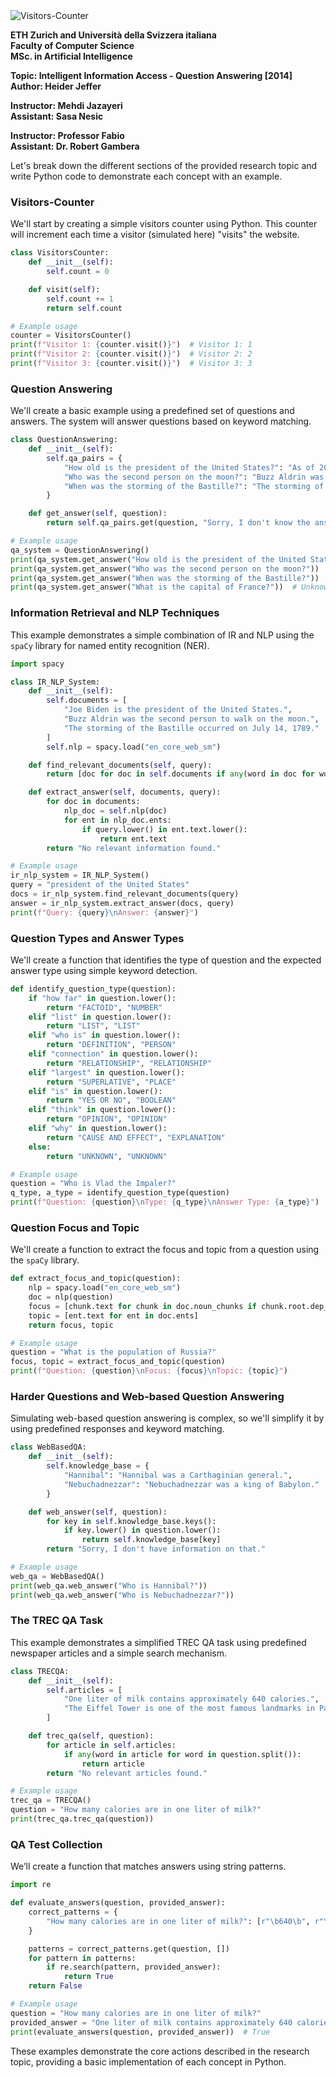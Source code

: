 <body>
<img src = "https://github-vistors-counter.onrender.com/github?username=https://github.com/HeiderJeffer/MSc.-ETH-Zurich-and-UNIVERSIT-DELLA-SVIZZERA-ITALIANA-Intelligent-Information-Access" alt = "Visitors-Counter"/>
</body>

**ETH Zurich and Università della Svizzera italiana**  
**Faculty of Computer Science**  
**MSc. in Artificial Intelligence**  

**Topic: Intelligent Information Access - Question Answering [2014]**  
**Author: Heider Jeffer**  

**Instructor: Mehdi Jazayeri**  
**Assistant: Sasa Nesic**  

**Instructor: Professor Fabio**  
**Assistant: Dr. Robert Gambera**

Let's break down the different sections of the provided research topic and write Python code to demonstrate each concept with an example.

### Visitors-Counter
We'll start by creating a simple visitors counter using Python. This counter will increment each time a visitor (simulated here) "visits" the website.

```python
class VisitorsCounter:
    def __init__(self):
        self.count = 0

    def visit(self):
        self.count += 1
        return self.count

# Example usage
counter = VisitorsCounter()
print(f"Visitor 1: {counter.visit()}")  # Visitor 1: 1
print(f"Visitor 2: {counter.visit()}")  # Visitor 2: 2
print(f"Visitor 3: {counter.visit()}")  # Visitor 3: 3
```

### Question Answering
We'll create a basic example using a predefined set of questions and answers. The system will answer questions based on keyword matching.

```python
class QuestionAnswering:
    def __init__(self):
        self.qa_pairs = {
            "How old is the president of the United States?": "As of 2024, the president is 81 years old.",
            "Who was the second person on the moon?": "Buzz Aldrin was the second person on the moon.",
            "When was the storming of the Bastille?": "The storming of the Bastille was on July 14, 1789."
        }

    def get_answer(self, question):
        return self.qa_pairs.get(question, "Sorry, I don't know the answer to that question.")

# Example usage
qa_system = QuestionAnswering()
print(qa_system.get_answer("How old is the president of the United States?"))
print(qa_system.get_answer("Who was the second person on the moon?"))
print(qa_system.get_answer("When was the storming of the Bastille?"))
print(qa_system.get_answer("What is the capital of France?"))  # Unknown question
```

### Information Retrieval and NLP Techniques
This example demonstrates a simple combination of IR and NLP using the `spaCy` library for named entity recognition (NER).

```python
import spacy

class IR_NLP_System:
    def __init__(self):
        self.documents = [
            "Joe Biden is the president of the United States.",
            "Buzz Aldrin was the second person to walk on the moon.",
            "The storming of the Bastille occurred on July 14, 1789."
        ]
        self.nlp = spacy.load("en_core_web_sm")

    def find_relevant_documents(self, query):
        return [doc for doc in self.documents if any(word in doc for word in query.split())]

    def extract_answer(self, documents, query):
        for doc in documents:
            nlp_doc = self.nlp(doc)
            for ent in nlp_doc.ents:
                if query.lower() in ent.text.lower():
                    return ent.text
        return "No relevant information found."

# Example usage
ir_nlp_system = IR_NLP_System()
query = "president of the United States"
docs = ir_nlp_system.find_relevant_documents(query)
answer = ir_nlp_system.extract_answer(docs, query)
print(f"Query: {query}\nAnswer: {answer}")
```

### Question Types and Answer Types
We'll create a function that identifies the type of question and the expected answer type using simple keyword detection.

```python
def identify_question_type(question):
    if "how far" in question.lower():
        return "FACTOID", "NUMBER"
    elif "list" in question.lower():
        return "LIST", "LIST"
    elif "who is" in question.lower():
        return "DEFINITION", "PERSON"
    elif "connection" in question.lower():
        return "RELATIONSHIP", "RELATIONSHIP"
    elif "largest" in question.lower():
        return "SUPERLATIVE", "PLACE"
    elif "is" in question.lower():
        return "YES OR NO", "BOOLEAN"
    elif "think" in question.lower():
        return "OPINION", "OPINION"
    elif "why" in question.lower():
        return "CAUSE AND EFFECT", "EXPLANATION"
    else:
        return "UNKNOWN", "UNKNOWN"

# Example usage
question = "Who is Vlad the Impaler?"
q_type, a_type = identify_question_type(question)
print(f"Question: {question}\nType: {q_type}\nAnswer Type: {a_type}")
```

### Question Focus and Topic
We'll create a function to extract the focus and topic from a question using the `spaCy` library.

```python
def extract_focus_and_topic(question):
    nlp = spacy.load("en_core_web_sm")
    doc = nlp(question)
    focus = [chunk.text for chunk in doc.noun_chunks if chunk.root.dep_ == "pobj"]
    topic = [ent.text for ent in doc.ents]
    return focus, topic

# Example usage
question = "What is the population of Russia?"
focus, topic = extract_focus_and_topic(question)
print(f"Question: {question}\nFocus: {focus}\nTopic: {topic}")
```

### Harder Questions and Web-based Question Answering
Simulating web-based question answering is complex, so we'll simplify it by using predefined responses and keyword matching.

```python
class WebBasedQA:
    def __init__(self):
        self.knowledge_base = {
            "Hannibal": "Hannibal was a Carthaginian general.",
            "Nebuchadnezzar": "Nebuchadnezzar was a king of Babylon."
        }

    def web_answer(self, question):
        for key in self.knowledge_base.keys():
            if key.lower() in question.lower():
                return self.knowledge_base[key]
        return "Sorry, I don't have information on that."

# Example usage
web_qa = WebBasedQA()
print(web_qa.web_answer("Who is Hannibal?"))
print(web_qa.web_answer("Who is Nebuchadnezzar?"))
```

### The TREC QA Task
This example demonstrates a simplified TREC QA task using predefined newspaper articles and a simple search mechanism.

```python
class TRECQA:
    def __init__(self):
        self.articles = [
            "One liter of milk contains approximately 640 calories.",
            "The Eiffel Tower is one of the most famous landmarks in Paris."
        ]

    def trec_qa(self, question):
        for article in self.articles:
            if any(word in article for word in question.split()):
                return article
        return "No relevant articles found."

# Example usage
trec_qa = TRECQA()
question = "How many calories are in one liter of milk?"
print(trec_qa.trec_qa(question))
```

### QA Test Collection
We’ll create a function that matches answers using string patterns.

```python
import re

def evaluate_answers(question, provided_answer):
    correct_patterns = {
        "How many calories are in one liter of milk?": [r"\b640\b", r"\bcalories\b"],
    }

    patterns = correct_patterns.get(question, [])
    for pattern in patterns:
        if re.search(pattern, provided_answer):
            return True
    return False

# Example usage
question = "How many calories are in one liter of milk?"
provided_answer = "One liter of milk contains approximately 640 calories."
print(evaluate_answers(question, provided_answer))  # True
```

These examples demonstrate the core actions described in the research topic, providing a basic implementation of each concept in Python.
